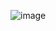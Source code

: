 ![image](https://github.com/tubram/GameProject/assets/95336536/5a095a31-9bb5-46e7-99bf-4c3eb922792d)
